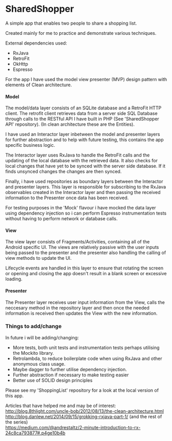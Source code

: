 # SharedShopper
A simple app that enables two people to share a shopping list.

Created mainly for me to practice and demonstrate various techniques.

External dependencies used:
  <ul>
    <li>RxJava</li>
    <li>RetroFit</li>
    <li>OkHttp</li>
    <li>Espresso</li>
  </ul>

For the app I have used the model view presenter (MVP) design pattern with elements of Clean architecture.

<h4>Model</h4>
The model/data layer consists of an SQLite database and a RetroFit HTTP client. The retrofit client retrieves data from a server side SQL Database through calls to the RESTful API I have built in PHP (See 'SharedShopper API' repository). (In clean architecture these are the Entities).

I have used an Interactor layer inbetween the model and presenter layers for further abstraction and to help with future testing, this contains the app specific business logic. 

The Interactor layer uses RxJava to handle the RetroFit calls and the updating of the local database with the retrieved data. It also checks for local changes that have yet to be synced with the server side database. If it finds unsynced changes the changes are then synced.

Finally, i have used repositories as boundary layers between the Interactor and presenter layers. This layer is responsible for subscribing to the RxJava observables created in the Interactor layer and then passing the received information to the Presenter once data has been received.

For testing purposes in the 'Mock' flavour i have mocked the data layer using dependency injection so i can perform Espresso instrumentation tests without having to perform network or database calls.
<h4>View</h4>
The view layer consists of Fragments/Activities, containing all of the Android specific UI. The views are relatively passive with the user inputs being passed to the presenter and the presenter also handling the calling of view methods to update the UI.

Lifecycle events are handled in this layer to ensure that rotating the screen or opening and closing the app doesn't result in a blank screen or excessive loading.
<h4>Presenter</h4>
The Presenter layer receives user input information from the View, calls the neccesary method in the repository layer and then once the needed information is received then updates the View with the new information.

<h3>Things to add/change</h3>
In future i will be adding/changing:
  <ul>
    <li>More tests, both unit tests and instrumentation tests perhaps utilising the Mockito library.</li>
    <li>Retrolambda, to reduce boilerplate code when using RxJava and other anonymous class usage.</li>
    <li>Maybe dagger to further utilise dependency injection.</li>
    <li>Further abstraction if necessary to make testing easier</li>
    <li>Better use of SOLID design principles</li>
  </ul>
  
Please see my 'ShoppingList' repository for a look at the local version of this app.


Articles that have helped me and may be of interest:</br>
http://blog.8thlight.com/uncle-bob/2012/08/13/the-clean-architecture.html </br>
http://blog.danlew.net/2014/09/15/grokking-rxjava-part-1/ (and the rest of the series) </br>
https://medium.com/@andrestaltz/2-minute-introduction-to-rx-24c8ca793877#.p4ge10b4b


